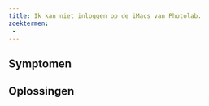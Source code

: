 ```yaml
---
title: Ik kan niet inloggen op de iMacs van Photolab.
zoektermen:
 -
---
```


## Symptomen



## Oplossingen
